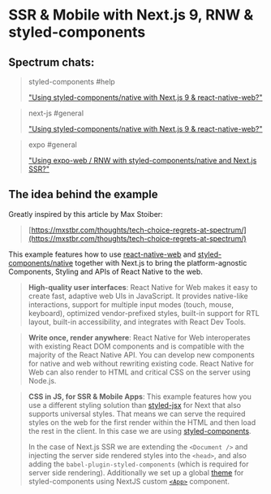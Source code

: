 # SSR & Mobile with Next.js 9, RNW & styled-components

## Spectrum chats:

> styled-components #help
>
> ["Using styled-components/native with Next.js 9 & react-native-web?"](https://spectrum.chat/styled-components/help/using-styled-components-native-with-next-js-9-react-native-web~c8d00be8-bb12-4828-ba44-b4d9d916a648)

> next-js #general
>
> ["Using styled-components/native with Next.js 9 & react-native-web?"](https://spectrum.chat/next-js/general/using-styled-components-native-with-next-js-9-react-native-web~3cdb042a-a77c-49d2-b4aa-a273be174571)

> expo #general
>
> ["Using expo-web / RNW with styled-components/native and Next.js SSR?"](https://spectrum.chat/expo/general/using-expo-web-rnw-with-styled-components-native-and-next-js-ssr~40ada6c5-77f3-4993-84fc-c951961408eb)

## The idea behind the example

Greatly inspired by this article by Max Stoiber:

> [https://mxstbr.com/thoughts/tech-choice-regrets-at-spectrum/](https://mxstbr.com/thoughts/tech-choice-regrets-at-spectrum/)

This example features how to use [react-native-web](https://github.com/necolas/react-native-web) and [styled-components/native](https://www.styled-components.com/docs/basics#react-native) together with Next.js to bring the platform-agnostic Components, Styling and APIs of React Native to the web.

> **High-quality user interfaces**: React Native for Web makes it easy to create fast, adaptive web UIs in JavaScript. It provides native-like interactions, support for multiple input modes (touch, mouse, keyboard), optimized vendor-prefixed styles, built-in support for RTL layout, built-in accessibility, and integrates with React Dev Tools.

> **Write once, render anywhere**: React Native for Web interoperates with existing React DOM components and is compatible with the majority of the React Native API. You can develop new components for native and web without rewriting existing code. React Native for Web can also render to HTML and critical CSS on the server using Node.js.

> **CSS in JS, for SSR & Mobile Apps**: This example features how you use a different styling solution than [styled-jsx](https://github.com/zeit/styled-jsx) for Next that also supports universal styles. That means we can serve the required styles on the web for the first render within the HTML and then load the rest in the client. In this case we are using [styled-components](https://github.com/styled-components/styled-components).
>
> In the case of Next.js SSR we are extending the `<Document />` and injecting the server side rendered styles into the `<head>`, and also adding the `babel-plugin-styled-components` (which is required for server side rendering). Additionally we set up a global [theme](https://www.styled-components.com/docs/advanced#theming) for styled-components using NextJS custom [`<App>`](https://nextjs.org/docs#custom-app) component.
